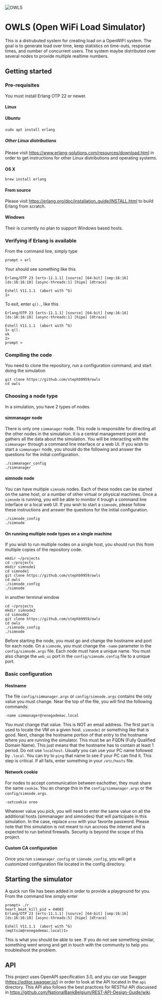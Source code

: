 ![OWLS](images/owls.jpg?raw=true "OWLS")
# OWLS (Open WiFi Load Simulator)
This is a distrubuted system for creating load on a OpenWIFI system. The goal is to generate load over time, keep statistics
on time-outs, response times, and number of concurrent users. The system maybe distributed over several nodes to provide multiple 
realtime numbers.

## Getting started
### Pre-requisites
You must install Erlang OTP 22 or newer.
#### Linux 
##### Ubuntu
```
sudo apt install erlang
```
##### Other Linux distributions
Please visit https://www.erlang-solutions.com/resources/download.html in order to get instructions for 
other Linux distributions and operating systems.

#### OS X
```
brew install erlang 
```

#### From source
Please visit https://erlang.org/doc/installation_guide/INSTALL.html to build Erlang from scratch.

#### Windows
Their is currently no plan to support Windows based hosts.

### Verifying if Erlang is available
From the command line, simply type 
```
prompt > erl
```
Your should see something like this
```
Erlang/OTP 23 [erts-11.1.1] [source] [64-bit] [smp:16:16] [ds:16:16:10] [async-threads:1] [hipe] [dtrace]

Eshell V11.1.1  (abort with ^G)
1>
```
 To exit, enter `q().`, like this
 ```
 Erlang/OTP 23 [erts-11.1.1] [source] [64-bit] [smp:16:16] [ds:16:16:10] [async-threads:1] [hipe] [dtrace]

Eshell V11.1.1  (abort with ^G)
1> q().
ok
2>                                                                                
prompt >
```
### Compiling the code
You need to clone the repository, run a configuration command, and start doing the simulation

```
git clone https://github.com/stephb9959/owls
cd owls
```

### Choosing a node type
In a simulation, you have 2 types of nodes. 

#### simmanager node
There is only one `simmanager` node. This node is responsible for directing all the other nodes in the simulation. It is a 
central management point and gathers all the data about the simulation. You will be interacting with the `simmanager` through a 
command line interface or a web UI. If you wish to start a `simmanager` node, you should do the following and answer the questions
for the initial configuration.

```
./simmanager_config
./simnanager
```

#### simnode node
You can have multiple `simnode` nodes. Each of these nodes can be started on the same host, or a number of other virtual or physical machines.
Once a `simnode` is running, you will be able to monitor it trough a command line interface or a local web UI. If you wish to start a `simnode`, please 
follow these instructions and answer the questions for the initial configuration.

```
./simnode_config
./simnode
```

#### On running multiple node types on a single machine
If you wish to run multiple nodes on a single host, you should run this from multiple copies of the repository code. 

```
mkdir ~/projects
cd ~/projects
mkdir simnode1
cd simnode1
git clone https://github.com/stephb9959/owls
cd owls
./simnode_config
./simnode
```

in another terminal window

```
cd ~/projects
mkdir simnode2
cd simnode2
git clone https://github.com/stephb9959/owls
cd owls
./simnode_config
./simnode
```

Before starting the node, you must go and change the hostname and port for each node. On a `simnode`, you must change
the `-name` parameter in the `config/simnode.args` file. Each node must have a unique name. You must also change the `web_ui` port 
in the `config/simnode.config` file to a unique port.  

### Basic configuration
#### Hostname
The file `config/simmanager.args` or `config/simnode.args` contains the only value you must change. Near the top of the 
file, you will find the following commands:
```
-name simmanager@renegademac.local
```
You must change that value. This is NOT an email address. The first part is used to locate the VM on a given host. `simnode1` or 
something like that is good. Next, change the hostname portion of that entry to the hostname where you are running the simulator. 
This must be an FQDN (Fully Qualified Domain Name). This just means that the hostname has to contain at least 1 period. Do not use `localhost`. 
Usually you can use your PC name followed by `.local`. You can try to `ping` that name to see if your PC can find it. This step is critical. 
If all fails, enter something in your `/etc/hosts` file.

#### Network cookie
For nodes to accept communication between eachother, they must share the same `cookie`. You an change this in the `config/simmanager.args` or the `config/simnode.args`. 
```
-setcookie oreo
```
Whatever value you pick, you will need to enter the same value on all the additional hosts (simmanager and simnodes)
that will participate in this simulation. In the case, replace `oreo` with your favorite password. Please note that this simulation is not meant 
to run accross the internet and is expected to run behind firewalls. Security is beyond the scope of this project.
#### Custom CA configuration
Once you run `simmanager_config` or `simnode_config`, you will get a customized configuration file located in the config directory.

 ## Starting the simulator
 A quick run file has been added in order to provide a playground for you. From the command line simply enter
 ```
 prompt> ./r
heart_beat_kill_pid = 44603
Erlang/OTP 23 [erts-11.1.1] [source] [64-bit] [smp:16:16] [ds:16:16:10] [async-threads:5] [hipe] [dtrace]

Eshell V11.1.1  (abort with ^G)
(mqttsim@renegademac.local)1> 
```
This is what you should be able to see. If you do not see something similar, something went wrong and get in touch
with the community to help you troubleshoot the problem. 

## API
This project uses OpenAPI specification 3.0, and you can use Swagger (https://editor.swagger.io/) in order to look at the API located in the `api` directory. 
This API also follows the best practices for RESTful APi discussed in https://github.com/NationalBankBelgium/REST-API-Design-Guide/wiki. 
